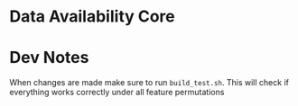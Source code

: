 # Data Availability Core

# Dev Notes
When changes are made make sure to run `build_test.sh`. This will check if everything works correctly under all feature permutations
